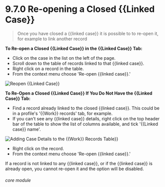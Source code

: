 # 9.7.0    Re-opening a Closed {{Linked Case}}

> Once you have closed a {{linked case}} it is possible to to re-open it, for example to link another record



**To Re-open a Closed {{Linked Case}} in the {{Linked Case}} Tab:**

- Click on the case in the list on the left of the page.
- Scroll down to the table of records linked to that {{linked case}}.
- Right click on a record in the table. 
- From the context menu choose 'Re-open {{linked case}}.'

![Reopen {{Linked Case}}](9.7.0b.png)

**To Re-Open a Closed {{Linked Case}} If You Do Not Have the {{Linked Case}} Tab:**

- Find a record already linked to the closed {{linked case}}. This could be in a profile's '{{Work}} records' tab, for example. 
- If you can't see any {{linked case}} details, right click on the top header bar of the table to show the list of columns available, and tick '{{Linked case}} name'.

![Adding Case Details to the {{Work}} Records Table}}](9.7.0a.png)

- Right click on the record. 
- From the context menu choose 'Re-open {{linked case}}.'


If a record is not linked to any {{linked case}}, or if the {{linked case}} is already open, you cannot re-open it and the option will be disabled. 


###### core module

